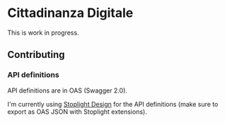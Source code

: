 # Cittadinanza Digitale

This is work in progress.

## Contributing

### API definitions

API definitions are in OAS (Swagger 2.0).

I'm currently using [Stoplight Design](stoplight.io/platform/design/) for the API definitions (make sure to export as OAS JSON with Stoplight extensions).
